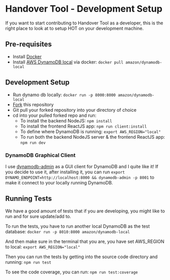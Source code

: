 # Handover Tool - Development Setup

If you want to start contributing to Handover Tool as a developer, this is the right place to look at to setup HOT on your development machine.

## Pre-requisites

- Install [Docker](https://docs.docker.com/install/)
- Install [AWS DynamoDB local](https://hub.docker.com/r/amazon/dynamodb-local/) via docker: `docker pull amazon/dynamodb-local`

## Development Setup

- Run dynamo db locally: `docker run -p 8000:8000 amazon/dynamodb-local`
- [Fork](https://help.github.com/en/articles/fork-a-repo) this repository
- Git pull your forked repository into your directory of choice
- cd into your pulled forked repo and run:
  - To install the backend NodeJS: `npm install`
  - To install the frontend ReactJS app: `npm run client:install`
  - To define where DynamoDB is running: `export AWS_REGION="local"`
  - To run both the backend NodeJS server & the frontend ReactJS app: `npm run dev`

### DynamoDB Graphical Client

I use [dynamodb-admin](https://www.npmjs.com/package/dynamodb-admin) as a GUI client for DynamoDB and I quite like it! If you decide to use it, after installing it, you can run `export DYNAMO_ENDPOINT=http://localhost:8000 && dynamodb-admin -p 8001` to make it connect to your locally running DynamoDB.

## Running Tests

We have a good amount of tests that if you are developing, you might like to run and for sure update/add to.

To run the tests, you have to run another local DynamoDB as the test database:
`docker run -p 8010:8000 amazon/dynamodb-local`

And then make sure in the terminal that you are, you have set AWS_REGION to local: `export AWS_REGION="local"`

Then you can run the tests by getting into the source code directory and running: `npm run test`

To see the code coverage, you can run: `npm run test:coverage`
